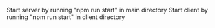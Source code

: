 Start server by running "npm run start" in main directory
Start client by running "npm run start" in client directory
